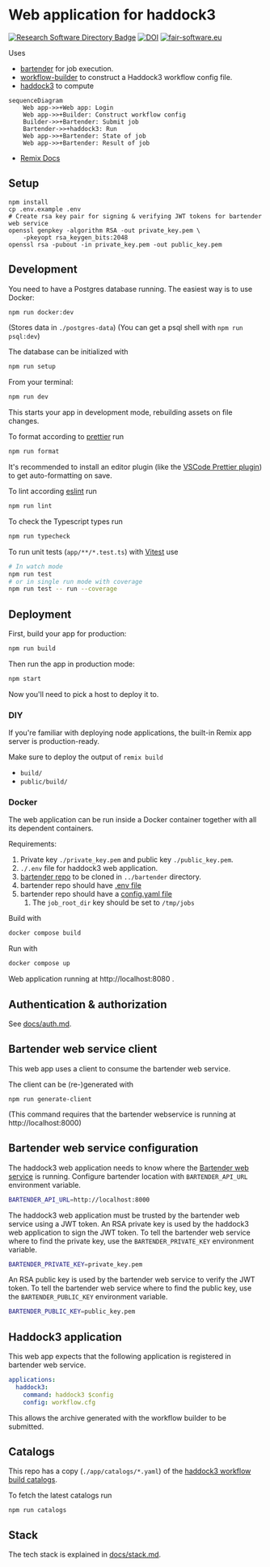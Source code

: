 # Web application for haddock3

[![Research Software Directory Badge](https://img.shields.io/badge/rsd-bartended_haddock3-00a3e3.svg)](https://research-software-directory.org/software/bartended-haddock3)
[![DOI](https://zenodo.org/badge/DOI/10.5281/zenodo.7990850.svg)](https://doi.org/10.5281/zenodo.7990850)
[![fair-software.eu](https://img.shields.io/badge/fair--software.eu-%E2%97%8F%20%20%E2%97%8F%20%20%E2%97%8F%20%20%E2%97%8F%20%20%E2%97%8B-yellow)](https://fair-software.eu)

Uses

- [bartender](https://github.com/i-VRESSE/bartender) for job execution.
- [workflow-builder](https://github.com/i-VRESSE/workflow-builder) to construct a Haddock3 workflow config file.
- [haddock3](https://github.com/haddocking/haddock3) to compute

```mermaid
sequenceDiagram
    Web app->>+Web app: Login
    Web app->>+Builder: Construct workflow config
    Builder->>+Bartender: Submit job
    Bartender->>+haddock3: Run
    Web app->>+Bartender: State of job
    Web app->>+Bartender: Result of job
```

- [Remix Docs](https://remix.run/docs)

## Setup

```shell
npm install
cp .env.example .env
# Create rsa key pair for signing & verifying JWT tokens for bartender web service
openssl genpkey -algorithm RSA -out private_key.pem \
    -pkeyopt rsa_keygen_bits:2048
openssl rsa -pubout -in private_key.pem -out public_key.pem
```

## Development

You need to have a Postgres database running. The easiest way is to use Docker:

```sh
npm run docker:dev
```

(Stores data in `./postgres-data`)
(You can get a psql shell with `npm run psql:dev`)

The database can be initialized with

```sh
npm run setup
```

From your terminal:

```sh
npm run dev
```

This starts your app in development mode, rebuilding assets on file changes.

To format according to [prettier](https://prettier.io) run

```sh
npm run format
```

It's recommended to install an editor plugin (like the [VSCode Prettier plugin](https://marketplace.visualstudio.com/items?itemName=esbenp.prettier-vscode)) to get auto-formatting on save.

To lint according [eslint](https://eslint.org) run

```sh
npm run lint
```

To check the Typescript types run

```sh
npm run typecheck
```

To run unit tests (`app/**/*.test.ts`) with [Vitest](https://vitest.dev) use

```sh
# In watch mode
npm run test
# or in single run mode with coverage
npm run test -- run --coverage
```

## Deployment

First, build your app for production:

```sh
npm run build
```

Then run the app in production mode:

```sh
npm start
```

Now you'll need to pick a host to deploy it to.

### DIY

If you're familiar with deploying node applications, the built-in Remix app server is production-ready.

Make sure to deploy the output of `remix build`

- `build/`
- `public/build/`

### Docker

The web application can be run inside a Docker container together with all its dependent containers.

Requirements:

1. Private key `./private_key.pem` and public key `./public_key.pem`.
2. `./.env` file for haddock3 web application.
3. [bartender repo](https://github.com/i-VRESSE/bartender) to be cloned in `../bartender` directory.
4. bartender repo should have [.env file](https://github.com/i-VRESSE/bartender/blob/main/docs/configuration.md#environment-variables)
5. bartender repo should have a [config.yaml file](https://github.com/i-VRESSE/bartender/blob/main/docs/configuration.md#configuration-file)
   1. The `job_root_dir` key should be set to `/tmp/jobs`

Build with

```sh
docker compose build
```

Run with

```sh
docker compose up
```

Web application running at http://localhost:8080 .

## Authentication & authorization

See [docs/auth.md](docs/auth.md).

## Bartender web service client

This web app uses a client to consume the bartender web service.

The client can be (re-)generated with

```shell
npm run generate-client
```

(This command requires that the bartender webservice is running at http://localhost:8000)

## Bartender web service configuration

The haddock3 web application needs to know where the [Bartender web service](https://github.com/i-VRESSE/bartender) is running.
Configure bartender location with `BARTENDER_API_URL` environment variable.

```sh
BARTENDER_API_URL=http://localhost:8000
```

The haddock3 web application must be trusted by the bartender web service using a JWT token.
An RSA private key is used by the haddock3 web application to sign the JWT token.
To tell the bartender web service where to find the private key, use the `BARTENDER_PRIVATE_KEY` environment variable.

```sh
BARTENDER_PRIVATE_KEY=private_key.pem
```

An RSA public key is used by the bartender web service to verify the JWT token.
To tell the bartender web service where to find the public key, use the `BARTENDER_PUBLIC_KEY` environment variable.

```sh
BARTENDER_PUBLIC_KEY=public_key.pem
```

## Haddock3 application

This web app expects that the following application is registered in bartender web service.

```yaml
applications:
  haddock3:
    command: haddock3 $config
    config: workflow.cfg
```

This allows the archive generated with the workflow builder to be submitted.

## Catalogs

This repo has a copy (`./app/catalogs/*.yaml`) of the [haddock3 workflow build catalogs](https://github.com/i-VRESSE/workflow-builder/tree/main/packages/haddock3_catalog/public/catalog).

To fetch the latest catalogs run

```shell
npm run catalogs
```

## Stack

The tech stack is explained in [docs/stack.md](docs/stack.md).
